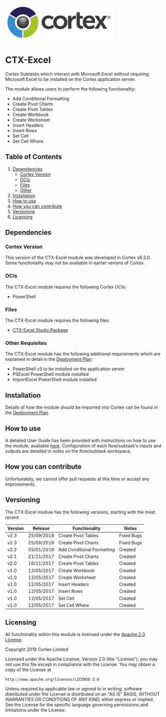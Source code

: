 <a href="https://www.cortex-ia.com/" target="_blank"><img src="https://github.com/CortexIATest/CTXImages/blob/master/Cortex-350-120.png" alt="Welcome to Cortex!" width="350" height="120" border="0"></a>

# CTX-Excel
Cortex Subtasks which interact with Microsoft Excel without requiring Microsoft Excel to be installed on the Cortex application server.

The module allows users to perform the following functionality:
* Add Conditional Formatting
* Create Pivot Charts
* Create Pivot Tables
* Create Workbook
* Create Worksheet
* Insert Headers
* Insert Rows
* Set Cell
* Set Cell Where


## Table of Contents
1) [Dependencies](#dependencies)
    * [Cortex Version](#cortex-version)
    * [OCIs](#ocis)
    * [Files](#files)
    * [Other](#other)
1) [Installation](#installation)
1) [How to use](#how-to-use)
1) [How you can contribute](#how-you-can-contribute)
1) [Versioning](#versioning)
1) [Licensing](#licensing)

## Dependencies
### Cortex Version
This version of the CTX-Excel module was developed in Cortex v6.3.0. Some functionality may not be available in earlier verions of Cortex.

### OCIs
The CTX-Excel module requires the following Cortex OCIs:
* PowerShell

### Files
The CTX-Excel module requires the following files:
* [CTX-Excel Studio Package](https://github.com/CortexIntelligentAutomation/CTX-Excel/releases/download/v2.3/CTX-Excel.studiopkg)

### Other Requisites
The CTX-Excel module has the following additional requirements which are explained in detail in the [Deployment Plan](https://github.com/CortexIntelligentAutomation/CTX-Excel/blob/master/CTX-Excel%20-%20Deployment%20Plan.pdf):
* PowerShell v5 to be installed on the application server
* PSExcel PowerShell module installed
* ImportExcel PowerShell module installed

## Installation
Details of how the module should be imported into Cortex can be found in the [Deployment Plan](https://github.com/CortexIntelligentAutomation/CTX-Excel/blob/master/CTX-Excel%20-%20Deployment%20Plan.pdf).

## How to use
A detailed User Guide has been provided with instructions on how to use the module, available [here](https://github.com/CortexIntelligentAutomation/CTX-Excel/blob/master/CTX-Excel%20-%20User%20Guide.pdf). Configuration of each flow/subtask's inputs and outputs are detailed in notes on the flow/subtask workspace.

## How you can contribute
Unfortunately, we cannot offer pull requests at this time or accept any improvements.

## Versioning
The CTX-Excel module has the following versions, starting with the most recent:

Version | Release | Functionality | Notes
------------ | ------------- | ----------- | -----------
v2.3 | 25/09/2018 | Create Pivot Tables | Fixed Bugs
v2.3 | 25/09/2018 | Create Pivot Charts | Fixed Bugs
v2.2 | 05/01/2018 | Add Conditional Formatting | Created
v2.1 | 21/11/2017 | Create Pivot Charts | Created
v2.0 | 16/11/2017 | Create Pivot Tables | Created
v1.0 | 12/05/2017 | Create Workbook | Created
v1.0 | 12/05/2017 | Create Worksheet | Created
v1.0 | 12/05/2017 | Insert Headers | Created
v1.0 | 12/05/2017 | Insert Rows | Created
v1.0 | 12/05/2017 | Set Cell | Created
v1.0 | 12/05/2017 | Set Cell Where | Created

## Licensing
All functionality within this module is licensed under the [Apache 2.0 License](https://www.apache.org/licenses/LICENSE-2.0).

Copyright 2018 Cortex Limited

Licensed under the Apache License, Version 2.0 (the "License");
you may not use this file except in compliance with the License.
You may obtain a copy of the License at

    http://www.apache.org/licenses/LICENSE-2.0

Unless required by applicable law or agreed to in writing, software
distributed under the License is distributed on an "AS IS" BASIS,
WITHOUT WARRANTIES OR CONDITIONS OF ANY KIND, either express or implied.
See the License for the specific language governing permissions and
limitations under the License.
